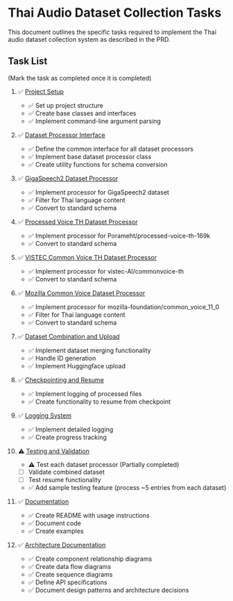 # Thai Audio Dataset Collection Tasks

This document outlines the specific tasks required to implement the Thai audio dataset collection system as described in the PRD.

## Task List

(Mark the task as completed once it is completed)

1. ✅ [Project Setup](task1.txt)
   - ✅ Set up project structure
   - ✅ Create base classes and interfaces
   - ✅ Implement command-line argument parsing

2. ✅ [Dataset Processor Interface](task2.txt)
   - ✅ Define the common interface for all dataset processors
   - ✅ Implement base dataset processor class
   - ✅ Create utility functions for schema conversion

3. ✅ [GigaSpeech2 Dataset Processor](task3.txt)
   - ✅ Implement processor for GigaSpeech2 dataset
   - ✅ Filter for Thai language content
   - ✅ Convert to standard schema

4. ✅ [Processed Voice TH Dataset Processor](task4.txt)
   - ✅ Implement processor for Porameht/processed-voice-th-169k
   - ✅ Convert to standard schema

5. ✅ [VISTEC Common Voice TH Dataset Processor](task5.txt)
   - ✅ Implement processor for vistec-AI/commonvoice-th
   - ✅ Convert to standard schema

6. ✅ [Mozilla Common Voice Dataset Processor](task6.txt)
   - ✅ Implement processor for mozilla-foundation/common_voice_11_0
   - ✅ Filter for Thai language content
   - ✅ Convert to standard schema

7. ✅ [Dataset Combination and Upload](task7.txt)
   - ✅ Implement dataset merging functionality
   - ✅ Handle ID generation
   - ✅ Implement Huggingface upload

8. ✅ [Checkpointing and Resume](task8.txt)
   - ✅ Implement logging of processed files
   - ✅ Create functionality to resume from checkpoint

9. ✅ [Logging System](task9.txt)
   - ✅ Implement detailed logging
   - ✅ Create progress tracking

10. ⚠️ [Testing and Validation](task10.txt)
    - ⚠️ Test each dataset processor (Partially completed)
    - [ ] Validate combined dataset
    - [ ] Test resume functionality
    - ✅ Add sample testing feature (process ~5 entries from each dataset)

11. ✅ [Documentation](task11.txt)
    - ✅ Create README with usage instructions
    - ✅ Document code
    - ✅ Create examples

12. ✅ [Architecture Documentation](task12.txt)
    - ✅ Create component relationship diagrams
    - ✅ Create data flow diagrams
    - ✅ Create sequence diagrams
    - ✅ Define API specifications
    - ✅ Document design patterns and architecture decisions